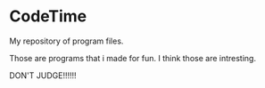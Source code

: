 # CodeTime
My repository of program files.


Those are programs that i made for fun.
I think those are intresting.

DON'T JUDGE!!!!!!
